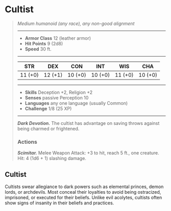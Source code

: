 # Cultist
>*Medium humanoid (any race), any non-good alignment*
>___
>- **Armor Class** 12 (leather armor)
>- **Hit Points** 9 (2d8)
>- **Speed** 30 ft.
>___
>|STR|DEX|CON|INT|WIS|CHA|
>|:---:|:---:|:---:|:---:|:---:|:---:|
>|11 (+0)|12 (+1)|10 (+0)|10 (+0)|11 (+0)|10 (+0)|
>___
>- **Skills** Deception +2, Religion +2
>- **Senses** passive Perception 10
>- **Languages** any one language (usually Common)
>- **Challenge** 1/8 (25 XP)
>___
>***Dark Devotion.*** The cultist has advantage on saving throws against being charmed or frightened.  
>
>### Actions
>***Scimitar.*** Melee Weapon Attack: +3 to hit, reach 5 ft., one creature. Hit: 4 (1d6 + 1) slashing damage.
## Cultist
Cultists swear allegiance to dark powers such as elemental princes, demon lords, or archdevils. Most conceal their loyalties to avoid being ostracized, imprisoned, or executed for their beliefs. Unlike evil acolytes, cultists often show signs of insanity in their beliefs and practices.